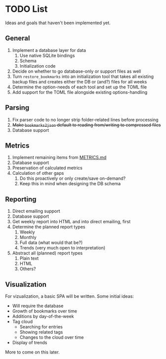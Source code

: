 # TODO List

Ideas and goals that haven't been implemented yet.

## General

1. Implement a database layer for data
   1. Use native SQLite bindings
   2. Schema
   3. Initialization code
2. Decide on whether to go database-only or support files as well
3. Turn `restore_bookmarks` into an initialization tool that takes all existing
   backup files and creates either the DB or (and?) files for all weeks
4. Determine the option-needs of each tool and set up the TOML file
5. Add support for the TOML file alongside existing options-handling

## Parsing

1. Fix parser code to no longer strip folder-related lines before processing
2. ~~Make `bookmarks2json` default to reading from/writing to compressed files~~
3. Database support

## Metrics

1. Implement remaining items from [METRICS.md](METRICS.md)
2. Database support
3. Preservation of calculated metrics
4. Calculation of other gaps
   1. Do this proactively or only create/save on-demand?
   2. Keep this in mind when designing the DB schema

## Reporting

1. Direct emailing support
2. Database support
3. Get weekly report into HTML and into direct emailing, first
4. Determine the planned report types
   1. Weekly
   2. Monthly
   3. Full data (what would that be?)
   4. Trends (very much open to interpretation)
5. Abstract all (planned) report types
   1. Plain text
   2. HTML
   3. Others?

## Visualization

For vizualization, a basic SPA will be written. Some initial ideas:

- Will require the database
- Growth of bookmarks over time
- Additions by day-of-the-week
- Tag cloud
  - Searching for entries
  - Showing related tags
  - Changes to the cloud over time
- Display of trends

More to come on this later.
